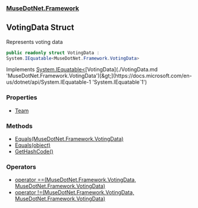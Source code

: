 ### [MuseDotNet.Framework](./MuseDotNet-Framework.md 'MuseDotNet.Framework')
## VotingData Struct
Represents voting data  
```csharp
public readonly struct VotingData :
System.IEquatable<MuseDotNet.Framework.VotingData>
```
Implements [System.IEquatable&lt;](https://docs.microsoft.com/en-us/dotnet/api/System.IEquatable-1 'System.IEquatable`1')[VotingData](./VotingData.md 'MuseDotNet.Framework.VotingData')[&gt;](https://docs.microsoft.com/en-us/dotnet/api/System.IEquatable-1 'System.IEquatable`1')  
### Properties
- [Team](./VotingData-Team.md 'MuseDotNet.Framework.VotingData.Team')
### Methods
- [Equals(MuseDotNet.Framework.VotingData)](./VotingData-Equals(VotingData).md 'MuseDotNet.Framework.VotingData.Equals(MuseDotNet.Framework.VotingData)')
- [Equals(object)](./VotingData-Equals(object).md 'MuseDotNet.Framework.VotingData.Equals(object)')
- [GetHashCode()](./VotingData-GetHashCode().md 'MuseDotNet.Framework.VotingData.GetHashCode()')
### Operators
- [operator ==(MuseDotNet.Framework.VotingData, MuseDotNet.Framework.VotingData)](./VotingData-op_Equality(VotingData_VotingData).md 'MuseDotNet.Framework.VotingData.op_Equality(MuseDotNet.Framework.VotingData, MuseDotNet.Framework.VotingData)')
- [operator !=(MuseDotNet.Framework.VotingData, MuseDotNet.Framework.VotingData)](./VotingData-op_Inequality(VotingData_VotingData).md 'MuseDotNet.Framework.VotingData.op_Inequality(MuseDotNet.Framework.VotingData, MuseDotNet.Framework.VotingData)')
